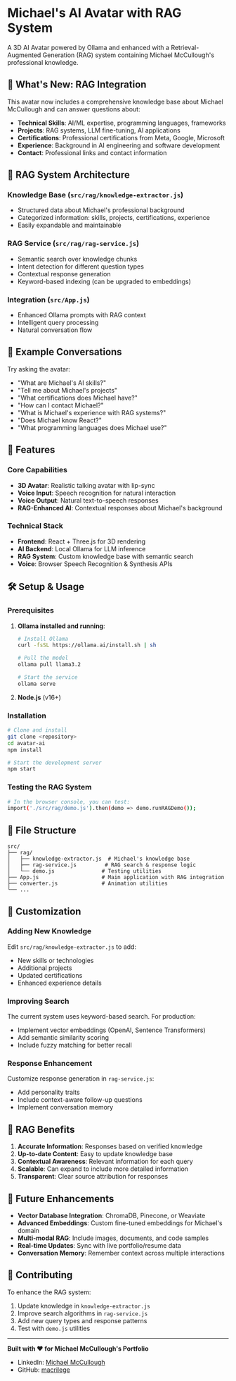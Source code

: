 # Michael's AI Avatar with RAG System

A 3D AI Avatar powered by Ollama and enhanced with a Retrieval-Augmented Generation (RAG) system containing Michael McCullough's professional knowledge.

## 🤖 What's New: RAG Integration

This avatar now includes a comprehensive knowledge base about Michael McCullough and can answer questions about:

- **Technical Skills**: AI/ML expertise, programming languages, frameworks
- **Projects**: RAG systems, LLM fine-tuning, AI applications  
- **Certifications**: Professional certifications from Meta, Google, Microsoft
- **Experience**: Background in AI engineering and software development
- **Contact**: Professional links and contact information

## 🧠 RAG System Architecture

### Knowledge Base (`src/rag/knowledge-extractor.js`)
- Structured data about Michael's professional background
- Categorized information: skills, projects, certifications, experience
- Easily expandable and maintainable

### RAG Service (`src/rag/rag-service.js`)
- Semantic search over knowledge chunks
- Intent detection for different question types
- Contextual response generation
- Keyword-based indexing (can be upgraded to embeddings)

### Integration (`src/App.js`)
- Enhanced Ollama prompts with RAG context
- Intelligent query processing
- Natural conversation flow

## 💬 Example Conversations

Try asking the avatar:

- "What are Michael's AI skills?"
- "Tell me about Michael's projects" 
- "What certifications does Michael have?"
- "How can I contact Michael?"
- "What is Michael's experience with RAG systems?"
- "Does Michael know React?"
- "What programming languages does Michael use?"

## 🚀 Features

### Core Capabilities
- **3D Avatar**: Realistic talking avatar with lip-sync
- **Voice Input**: Speech recognition for natural interaction
- **Voice Output**: Natural text-to-speech responses
- **RAG-Enhanced AI**: Contextual responses about Michael's background

### Technical Stack
- **Frontend**: React + Three.js for 3D rendering
- **AI Backend**: Local Ollama for LLM inference  
- **RAG System**: Custom knowledge base with semantic search
- **Voice**: Browser Speech Recognition & Synthesis APIs

## 🛠️ Setup & Usage

### Prerequisites
1. **Ollama installed and running**:
   ```bash
   # Install Ollama
   curl -fsSL https://ollama.ai/install.sh | sh
   
   # Pull the model
   ollama pull llama3.2
   
   # Start the service
   ollama serve
   ```

2. **Node.js** (v16+)

### Installation
```bash
# Clone and install
git clone <repository>
cd avatar-ai
npm install

# Start the development server
npm start
```

### Testing the RAG System
```bash
# In the browser console, you can test:
import('./src/rag/demo.js').then(demo => demo.runRAGDemo());
```

## 📁 File Structure

```
src/
├── rag/
│   ├── knowledge-extractor.js  # Michael's knowledge base
│   ├── rag-service.js         # RAG search & response logic
│   └── demo.js               # Testing utilities
├── App.js                    # Main application with RAG integration
├── converter.js              # Animation utilities
└── ...
```

## 🔧 Customization

### Adding New Knowledge
Edit `src/rag/knowledge-extractor.js` to add:
- New skills or technologies
- Additional projects
- Updated certifications
- Enhanced experience details

### Improving Search
The current system uses keyword-based search. For production:
- Implement vector embeddings (OpenAI, Sentence Transformers)
- Add semantic similarity scoring
- Include fuzzy matching for better recall

### Response Enhancement
Customize response generation in `rag-service.js`:
- Add personality traits
- Include context-aware follow-up questions
- Implement conversation memory

## 🎯 RAG Benefits

1. **Accurate Information**: Responses based on verified knowledge
2. **Up-to-date Content**: Easy to update knowledge base
3. **Contextual Awareness**: Relevant information for each query
4. **Scalable**: Can expand to include more detailed information
5. **Transparent**: Clear source attribution for responses

## 🚀 Future Enhancements

- **Vector Database Integration**: ChromaDB, Pinecone, or Weaviate
- **Advanced Embeddings**: Custom fine-tuned embeddings for Michael's domain
- **Multi-modal RAG**: Include images, documents, and code samples
- **Real-time Updates**: Sync with live portfolio/resume data
- **Conversation Memory**: Remember context across multiple interactions

## 🤝 Contributing

To enhance the RAG system:
1. Update knowledge in `knowledge-extractor.js`
2. Improve search algorithms in `rag-service.js`  
3. Add new query types and response patterns
4. Test with `demo.js` utilities

---

**Built with ❤️ for Michael McCullough's Portfolio**
- LinkedIn: [Michael McCullough](https://www.linkedin.com/in/mic-mcc/)
- GitHub: [macrilege](https://github.com/macrilege)

